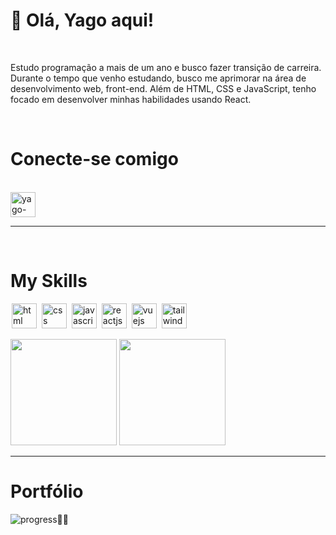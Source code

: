 # 👋 Olá, Yago aqui! 
<br/>

 Estudo programação a mais de um ano e busco fazer transição de carreira. Durante o tempo que venho estudando, busco me aprimorar na área de desenvolvimento web, front-end. Além de HTML, CSS e JavaScript, tenho focado em desenvolver minhas habilidades usando React.

<br/>

# Conecte-se comigo

<br/>

<a href="https://www.linkedin.com/in/yago-carvalho-dev/" target="_blank">
  <img align="center" alt="yago-linkedin" width="40" src="https://cdn.jsdelivr.net/gh/devicons/devicon/icons/linkedin/linkedin-original.svg" style="max-width:100%;">
</a>

<hr />

<br/>

# My Skills

<img src="https://cdn.jsdelivr.net/gh/devicons/devicon/icons/html5/html5-original.svg" alt="html" widtf="40" height="40" style="max-width:100%;margin: 0 2px;"></img>
<img src="https://cdn.jsdelivr.net/gh/devicons/devicon/icons/css3/css3-original.svg" alt="css" widtf="40" height="40" style="max-width:100%;margin: 0 2px;"></img>
<img src="https://cdn.jsdelivr.net/gh/devicons/devicon/icons/javascript/javascript-original.svg" alt="javascript" widtf="40" height="40" style="max-width:100%;margin: 0 2px;"></img>
<img src="https://cdn.jsdelivr.net/gh/devicons/devicon/icons/react/react-original.svg" alt="reactjs" widtf="40" height="40" style="max-width:100%;margin: 0 2px;"></img>
<img src="https://cdn.jsdelivr.net/gh/devicons/devicon/icons/vuejs/vuejs-original-wordmark.svg" alt="vuejs" widtf="40" height="40" style="max-width:100%;margin: 0 2px;"/></img>
<img src="https://cdn.jsdelivr.net/gh/devicons/devicon/icons/tailwindcss/tailwindcss-plain.svg" alt="tailwindcss" widtf="40" height="40" style="max-width:100%;margin: 0 2px;" />
          

<div>
<img height="170em" src="https://github-readme-stats.vercel.app/api?username=yago-carvalho&show_icons=true&theme=tokyonight&include_all_commits=true&count_private=true"/>
  <img height="170em" src="https://github-readme-stats.vercel.app/api/top-langs/?username=yago-carvalho&layout=compact&langs_count=16&theme=tokyonight"/>
</div>


<hr />

# Portfólio

![progress](https://progress-bar.dev/75/ "progresso")🔨👷


